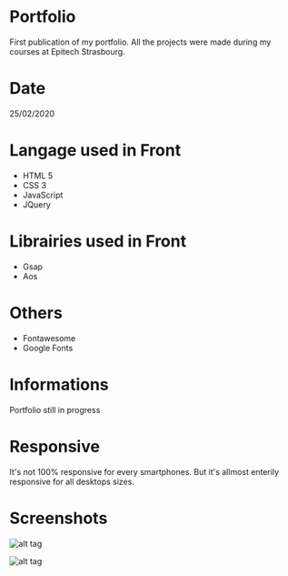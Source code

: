 # Portfolio

First publication of my portfolio. All the projects were made during my courses at Epitech Strasbourg.

# Date
25/02/2020

# Langage used in Front
- HTML 5
- CSS 3
- JavaScript
- JQuery

# Librairies used in Front
- Gsap
- Aos

# Others
- Fontawesome
- Google Fonts

# Informations
Portfolio still in progress

# Responsive
It's not 100% responsive for every smartphones. But it's allmost enterily responsive for all desktops sizes.

# Screenshots

![alt tag](https://user-images.githubusercontent.com/73991398/99702111-b3cd4500-2a95-11eb-8858-b7b0a801f2f8.png)

![alt tag](https://user-images.githubusercontent.com/73991398/99702216-d2334080-2a95-11eb-985a-1691dda2dbe7.png)

